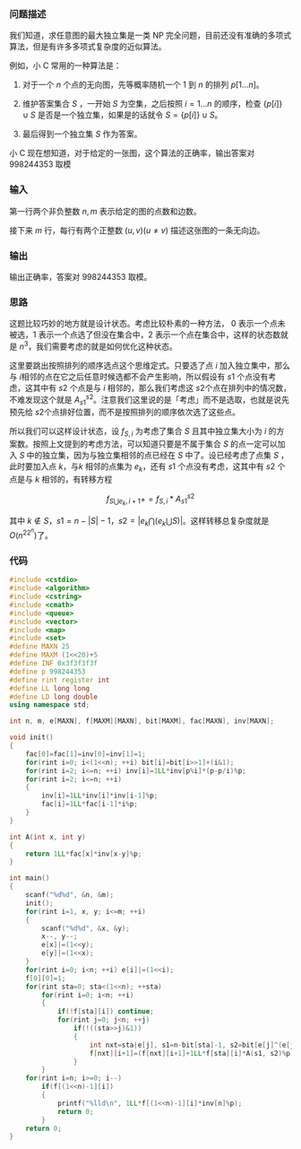 ### 问题描述

我们知道，求任意图的最大独立集是一类 NP 完全问题，目前还没有准确的多项式算法，但是有许多多项式复杂度的近似算法。

例如，小 C 常用的一种算法是：

1. 对于一个 $n$ 个点的无向图，先等概率随机一个 $1$ 到 $n$ 的排列  $p[1\ldots n]$。

2. 维护答案集合 $S$ ，一开始 $S$ 为空集，之后按照 $i=1\ldots n$ 的顺序，检查 $\{p[i]\}\cup S$ 是否是一个独立集，如果是的话就令 $S=\{p[i]\}\cup S$。

3. 最后得到一个独立集 $S$ 作为答案。

小 C 现在想知道，对于给定的一张图，这个算法的正确率，输出答案对 $998244353$ 取模

### 输入
第一行两个非负整数 $n,m$ 表示给定的图的点数和边数。

接下来 $m$ 行，每行有两个正整数 $(u,v) (u\neq v)$ 描述这张图的一条无向边。

### 输出
输出正确率，答案对 $998244353$ 取模。

### 思路

这题比较巧妙的地方就是设计状态。考虑比较朴素的一种方法， $0$ 表示一个点未被选，$1$ 表示一个点选了但没在集合中，$2$ 表示一个点在集合中，这样的状态数就是 $n^3$，我们需要考虑的就是如何优化这种状态。

这里要跳出按照排列的顺序选点这个思维定式。只要选了点 $i​$ 加入独立集中，那么与 $i​$ 相邻的点在它之后任意时候选都不会产生影响，所以假设有 $s1​$ 个点没有考虑，这其中有 $s2​$ 个点是与 $i​$ 相邻的，那么我们考虑这 $s2​$ 个点在排列中的情况数，不难发现这个就是 $A_{s1}^{s2}​$。注意我们这里说的是「考虑」而不是选取，也就是说先预先给 $s2​$ 个点排好位置，而不是按照排列的顺序依次选了这些点。

所以我们可以这样设计状态，设 $f_{S, i}$ 为考虑了集合 $S$ 且其中独立集大小为 $i$ 的方案数。按照上文提到的考虑方法，可以知道只要是不属于集合 $S$ 的点一定可以加入 $S$ 中的独立集，因为与独立集相邻的点已经在 $S$ 中了。设已经考虑了点集 $S$ ，此时要加入点 $k$，与$k$ 相邻的点集为 $e_k$，还有 $s1$ 个点没有考虑，这其中有 $s2$ 个点是与 $k$ 相邻的，有转移方程

$$f_{S \bigcup e_k, i+1} +=f_{S, i} * A_{s1}^{s2}$$

其中 $k\notin S​$，$s1=n-|S|-1​$，$s2=|e_k\bigcap(e_k\bigcup S)|​$。这样转移总复杂度就是 $O(n^22^n)​$ 了。

### 代码
```cpp
#include <cstdio>
#include <algorithm>
#include <cstring>
#include <cmath>
#include <queue>
#include <vector>
#include <map>
#include <set>
#define MAXN 25
#define MAXM (1<<20)+5
#define INF 0x3f3f3f3f
#define p 998244353
#define rint register int
#define LL long long
#define LD long double
using namespace std;

int n, m, e[MAXN], f[MAXM][MAXN], bit[MAXM], fac[MAXN], inv[MAXN];

void init()
{
    fac[0]=fac[1]=inv[0]=inv[1]=1;
    for(rint i=0; i<(1<<n); ++i) bit[i]=bit[i>>1]+(i&1);
    for(rint i=2; i<=n; ++i) inv[i]=1LL*inv[p%i]*(p-p/i)%p;
    for(rint i=2; i<=n; ++i)
    {
        inv[i]=1LL*inv[i]*inv[i-1]%p;
        fac[i]=1LL*fac[i-1]*i%p;
    }
}

int A(int x, int y)
{
    return 1LL*fac[x]*inv[x-y]%p;
}

int main()
{
    scanf("%d%d", &n, &m);
    init();
    for(rint i=1, x, y; i<=m; ++i)
    {
        scanf("%d%d", &x, &y);
        x--, y--;
        e[x]|=(1<<y);
        e[y]|=(1<<x);
    }
    for(rint i=0; i<n; ++i) e[i]|=(1<<i);
    f[0][0]=1;
    for(rint sta=0; sta<(1<<n); ++sta)
        for(rint i=0; i<n; ++i)
        {
            if(!f[sta][i]) continue;
            for(rint j=0; j<n; ++j)
                if(!((sta>>j)&1))
                {
                    int nxt=sta|e[j], s1=n-bit[sta]-1, s2=bit[e[j]^(e[j]&sta)]-1;
                    f[nxt][i+1]=(f[nxt][i+1]+1LL*f[sta][i]*A(s1, s2)%p)%p;
                }
        }
    for(rint i=n; i>=0; i--)
        if(f[(1<<n)-1][i])
        {
            printf("%lld\n", 1LL*f[(1<<n)-1][i]*inv[n]%p);
            return 0;
        }
    return 0;
}
```
